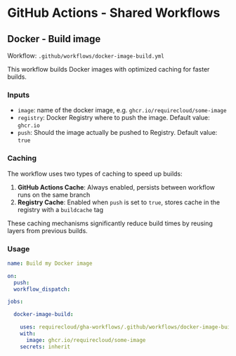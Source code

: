 # GitHub Actions - Shared Workflows

## Docker - Build image

Workflow: `.github/workflows/docker-image-build.yml`

This workflow builds Docker images with optimized caching for faster builds.

### Inputs

- `image`: name of the docker image, e.g. `ghcr.io/requirecloud/some-image`
- `registry`: Docker Registry where to push the image. Default value: `ghcr.io`
- `push`: Should the image actually be pushed to Registry. Default value: `true`

### Caching

The workflow uses two types of caching to speed up builds:

1. **GitHub Actions Cache**: Always enabled, persists between workflow runs on the same branch
2. **Registry Cache**: Enabled when `push` is set to `true`, stores cache in the registry with a `buildcache` tag

These caching mechanisms significantly reduce build times by reusing layers from previous builds.

### Usage

```yaml
name: Build my Docker image

on:
  push:
  workflow_dispatch:

jobs:

  docker-image-build:

    uses: requirecloud/gha-workflows/.github/workflows/docker-image-build.yml@main
    with:
      image: ghcr.io/requirecloud/some-image
    secrets: inherit
```
